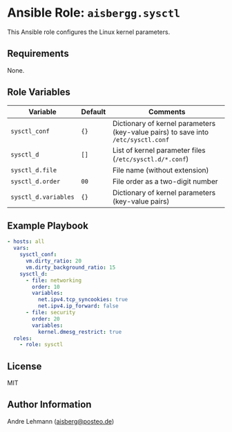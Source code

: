 # Ansible Role: `aisbergg.sysctl`

This Ansible role configures the Linux kernel parameters.

## Requirements

None.

## Role Variables

| Variable | Default | Comments |
|----------|---------|----------|
| `sysctl_conf` | `{}` | Dictionary of kernel parameters (key-value pairs) to save into `/etc/sysctl.conf`
| `sysctl_d` | `[]` | List of kernel parameter files (`/etc/sysctl.d/*.conf`)
| `sysctl_d.file` |  | File name (without extension)
| `sysctl_d.order` | `00` | File order as a two-digit number
| `sysctl_d.variables` | `{}` | Dictionary of kernel parameters (key-value pairs)

## Example Playbook

```yaml
- hosts: all
  vars:
    sysctl_conf:
      vm.dirty_ratio: 20
      vm.dirty_background_ratio: 15
    sysctl_d:
      - file: networking
        order: 10
        variables:
          net.ipv4.tcp_syncookies: true
          net.ipv4.ip_forward: false
      - file: security
        order: 20
        variables:
          kernel.dmesg_restrict: true
  roles:
    - role: sysctl
```

## License

MIT

## Author Information

Andre Lehmann (aisberg@posteo.de)
